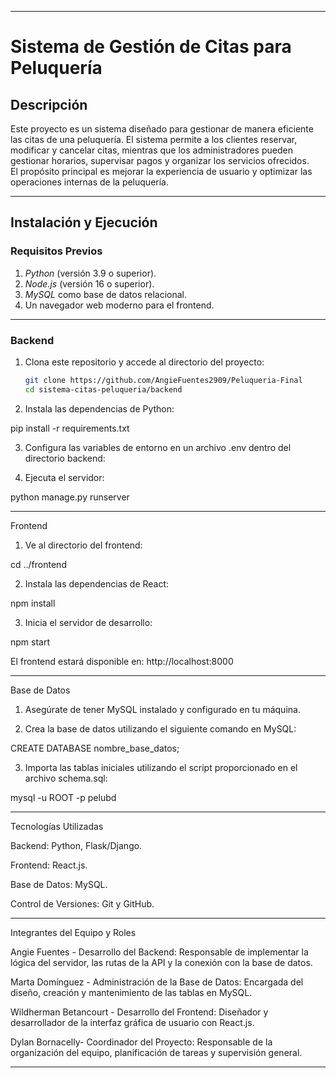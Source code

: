 


---

# Sistema de Gestión de Citas para Peluquería

## Descripción
Este proyecto es un sistema diseñado para gestionar de manera eficiente las citas de una peluquería. El sistema permite a los clientes reservar, modificar y cancelar citas, mientras que los administradores pueden gestionar horarios, supervisar pagos y organizar los servicios ofrecidos.  
El propósito principal es mejorar la experiencia de usuario y optimizar las operaciones internas de la peluquería.

---

## Instalación y Ejecución

### Requisitos Previos
1. *Python* (versión 3.9 o superior).
2. *Node.js* (versión 16 o superior).
3. *MySQL* como base de datos relacional.
4. Un navegador web moderno para el frontend.

---

### Backend

1. Clona este repositorio y accede al directorio del proyecto:
   ```bash
   git clone https://github.com/AngieFuentes2909/Peluqueria-Final
   cd sistema-citas-peluqueria/backend

2. Instala las dependencias de Python:

pip install -r requirements.txt


3. Configura las variables de entorno en un archivo .env dentro del directorio backend:




4. Ejecuta el servidor:

python manage.py runserver




---

Frontend

1. Ve al directorio del frontend:

cd ../frontend


2. Instala las dependencias de React:

npm install


3. Inicia el servidor de desarrollo:

npm start



El frontend estará disponible en: http://localhost:8000


---

Base de Datos

1. Asegúrate de tener MySQL instalado y configurado en tu máquina.


2. Crea la base de datos utilizando el siguiente comando en MySQL:

CREATE DATABASE nombre_base_datos;


3. Importa las tablas iniciales utilizando el script proporcionado en el archivo schema.sql:

mysql -u ROOT -p pelubd




---

Tecnologías Utilizadas

Backend: Python, Flask/Django.

Frontend: React.js.

Base de Datos: MySQL.

Control de Versiones: Git y GitHub.



---

Integrantes del Equipo y Roles

Angie Fuentes - Desarrollo del Backend: Responsable de implementar la lógica del servidor, las rutas de la API y la conexión con la base de datos.

Marta Domínguez - Administración de la Base de Datos: Encargada del diseño, creación y mantenimiento de las tablas en MySQL.

Wildherman Betancourt - Desarrollo del Frontend: Diseñador y desarrollador de la interfaz gráfica de usuario con React.js.

Dylan Bornacelly- Coordinador del Proyecto: Responsable de la organización del equipo, planificación de tareas y supervisión general.



---


